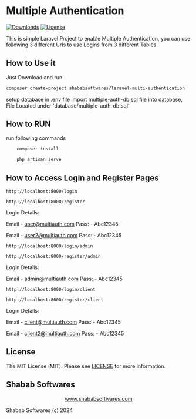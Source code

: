 # Multiple Authentication

[![Downloads](https://poser.pugx.org/pugx/badge-poser/d/total.svg)](https://packagist.org/packages/shababsoftwares/laravel-multi-authentication)
[![License](https://poser.pugx.org/pugx/badge-poser/license.svg)](LICENSE.md)

This is simple Laravel Project to enable Multiple Authentication, you can use following 3 different Urls to use Logins from 3 different Tables.

## How to Use it

Just Download and run 

```bash
composer create-project shababsoftwares/laravel-multi-authentication
```

setup database in .env file
import multiple-auth-db.sql file into database, File Located under 'database/multiple-auth-db.sql'
    
## How to RUN
    
run following commands

```bash
    composer install
```
```bash
    php artisan serve
```

## How to Access Login and Register Pages

`http://localhost:8000/login`

`http://localhost:8000/register`

Login Details:

Email - user@multiauth.com
Pass: - Abc12345

Email - user2@multiauth.com
Pass: - Abc12345

`http://localhost:8000/login/admin`

`http://localhost:8000/register/admin`

Login Details:

Email - admin@multiauth.com
Pass: - Abc12345

`http://localhost:8000/login/client`

`http://localhost:8000/register/client`

Login Details:

Email - client@multiauth.com
Pass: - Abc12345

Email - client2@multiauth.com
Pass: - Abc12345

## License

The MIT License (MIT). Please see [LICENSE](LICENSE.md) for more information.

## Shabab Softwares

<p align="center"><a href="https://www.shababsoftwares.com" target="_blank">www.shababsoftwares.com</a></p>

Shabab Softwares (c) 2024